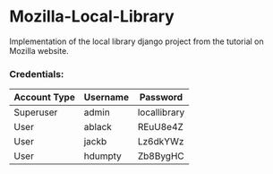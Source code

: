 # Mozilla-Local-Library
Implementation of the local library django project from the tutorial on Mozilla website.


### Credentials:

|Account Type|Username|Password|
|---|---|---|
|Superuser|admin|locallibrary|
|User|ablack|REuU8e4Z|
|User|jackb|Lz6dkYWz|
|User|hdumpty|Zb8BygHC|
